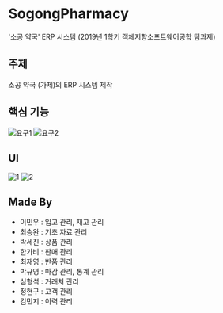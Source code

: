 # SogongPharmacy
'소공 약국' ERP 시스템
(2019년 1학기 객체지향소프트웨어공학 팀과제)

## 주제
소공 약국 (가제)의 ERP 시스템 제작

## 핵심 기능
![요구1](https://user-images.githubusercontent.com/51351974/71305791-15b3a380-241c-11ea-9eca-f18fdb56ba75.jpg)
![요구2](https://user-images.githubusercontent.com/51351974/71305792-15b3a380-241c-11ea-8fd4-5e1043f02cc3.jpg)

## UI
![1](https://user-images.githubusercontent.com/51351974/71305789-151b0d00-241c-11ea-8203-c87fd50702d3.jpg)
![2](https://user-images.githubusercontent.com/51351974/71305790-15b3a380-241c-11ea-99c7-df4ee7518432.jpg)

## Made By
* 이민우 : 입고 관리, 재고 관리
* 최승완 : 기초 자료 관리
* 박세진 : 상품 관리
* 한가비 : 판매 관리
* 최재영 : 반품 관리
* 박규영 : 마감 관리, 통계 관리
* 심형석 : 거래처 관리
* 정현구 : 고객 관리
* 김민지 : 이력 관리

